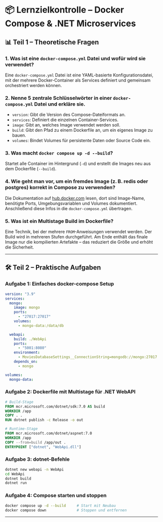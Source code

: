 # 📦 Lernzielkontrolle – Docker Compose & .NET Microservices

## 📊 Teil 1 – Theoretische Fragen

### 1. Was ist eine `docker-compose.yml` Datei und wofür wird sie verwendet?
Eine `docker-compose.yml` Datei ist eine YAML-basierte Konfigurationsdatei, mit der mehrere Docker-Container als Services definiert und gemeinsam orchestriert werden können.

### 2. Nenne 5 zentrale Schlüsselwörter in einer `docker-compose.yml` Datei und erkläre sie.
- `version`: Gibt die Version des Compose-Dateiformats an.
- `services`: Definiert die einzelnen Container-Services.
- `image`: Gibt an, welches Image verwendet werden soll.
- `build`: Gibt den Pfad zu einem Dockerfile an, um ein eigenes Image zu bauen.
- `volumes`: Bindet Volumes für persistente Daten oder Source Code ein.

### 3. Was macht `docker compose up -d --build`?
Startet alle Container im Hintergrund (`-d`) und erstellt die Images neu aus dem Dockerfile (`--build`).

### 4. Wie geht man vor, um ein fremdes Image (z. B. redis oder postgres) korrekt in Compose zu verwenden?
Die Dokumentation auf [hub.docker.com](https://hub.docker.com) lesen, dort sind Image-Name, benötigte Ports, Umgebungsvariablen und Volumes dokumentiert. Anschließend diese Infos in die `docker-compose.yml` übertragen.

### 5. Was ist ein Multistage Build im Dockerfile?
Eine Technik, bei der mehrere `FROM`-Anweisungen verwendet werden. Der Build wird in mehreren Stufen durchgeführt. Am Ende enthält das finale Image nur die kompilierten Artefakte – das reduziert die Größe und erhöht die Sicherheit.

---

## 🛠️ Teil 2 – Praktische Aufgaben

### Aufgabe 1: Einfaches docker-compose Setup
```yaml
version: "3.9"
services:
  mongo:
    image: mongo
    ports:
      - "27017:27017"
    volumes:
      - mongo-data:/data/db

  webapi:
    build: ./WebApi
    ports:
      - "5001:8080"
    environment:
      - MoviesDatabaseSettings__ConnectionString=mongodb://mongo:27017
    depends_on:
      - mongo

volumes:
  mongo-data:
```

### Aufgabe 2: Dockerfile mit Multistage für .NET WebAPI
```dockerfile
# Build-Stage
FROM mcr.microsoft.com/dotnet/sdk:7.0 AS build
WORKDIR /app
COPY . .
RUN dotnet publish -c Release -o out

# Runtime-Stage
FROM mcr.microsoft.com/dotnet/aspnet:7.0
WORKDIR /app
COPY --from=build /app/out .
ENTRYPOINT ["dotnet", "WebApi.dll"]
```

### Aufgabe 3: dotnet-Befehle
```bash
dotnet new webapi -n WebApi
cd WebApi
dotnet build
dotnet run
```

### Aufgabe 4: Compose starten und stoppen
```bash
docker compose up -d --build     # Start mit Neubau
docker compose down              # Stoppen und entfernen
```

---